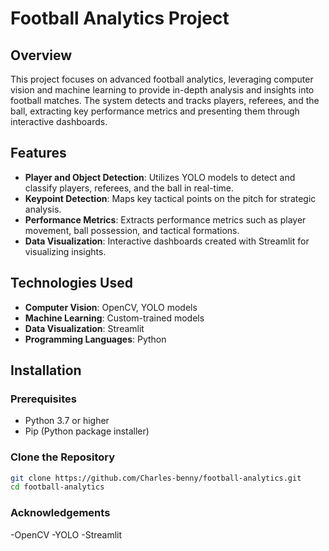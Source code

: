 
# Football Analytics Project

## Overview
This project focuses on advanced football analytics, leveraging computer vision and machine learning to provide in-depth analysis and insights into football matches. The system detects and tracks players, referees, and the ball, extracting key performance metrics and presenting them through interactive dashboards.

## Features
- **Player and Object Detection**: Utilizes YOLO models to detect and classify players, referees, and the ball in real-time.
- **Keypoint Detection**: Maps key tactical points on the pitch for strategic analysis.
- **Performance Metrics**: Extracts performance metrics such as player movement, ball possession, and tactical formations.
- **Data Visualization**: Interactive dashboards created with Streamlit for visualizing insights.

## Technologies Used
- **Computer Vision**: OpenCV, YOLO models
- **Machine Learning**: Custom-trained models
- **Data Visualization**: Streamlit
- **Programming Languages**: Python

## Installation
### Prerequisites
- Python 3.7 or higher
- Pip (Python package installer)

### Clone the Repository
```bash
git clone https://github.com/Charles-benny/football-analytics.git
cd football-analytics

```
### Acknowledgements
-OpenCV
-YOLO
-Streamlit
